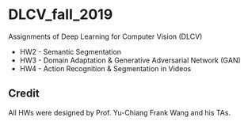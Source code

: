 # DLCV_fall_2019
Assignments of Deep Learning for Computer Vision (DLCV)
* HW2 - Semantic Segmentation
* HW3 - Domain Adaptation & Generative Adversarial Network (GAN)
* HW4 - Action Recognition & Segmentation in Videos

## Credit
All HWs were designed by Prof. Yu-Chiang Frank Wang and his TAs.
